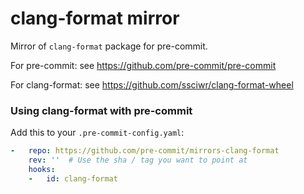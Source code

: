 clang-format mirror
===================

Mirror of `clang-format` package for pre-commit.

For pre-commit: see https://github.com/pre-commit/pre-commit

For clang-format: see https://github.com/ssciwr/clang-format-wheel


### Using clang-format with pre-commit

Add this to your `.pre-commit-config.yaml`:

```yaml
-   repo: https://github.com/pre-commit/mirrors-clang-format
    rev: ''  # Use the sha / tag you want to point at
    hooks:
    -   id: clang-format
```

